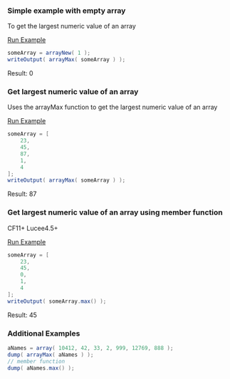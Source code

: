 ### Simple example with empty array

To get the largest numeric value of an array

<a href="https://try.boxlang.io/?code=eJwrzs9NdSwqSqxUsFVIBNF%2BqeUaCoYKmtZc5UWZJan%2BpSUFpSUaEDnfxAoNhWK4Dk2QKgDlCBWc" target="_blank">Run Example</a>

```java
someArray = arrayNew( 1 );
writeOutput( arrayMax( someArray ) );

```

Result: 0

### Get largest numeric value of an array

Uses the arrayMax function to get the largest numeric value of an array

<a href="https://try.boxlang.io/?code=eJwrzs9NdSwqSqxUsFWIVuDiNDLW4eI0MQUSFuZAwhDE44q15iovyixJ9S8tKSgt0VBIBGnwTazQUCiGa9dU0LTmAgAYNxUk" target="_blank">Run Example</a>

```java
someArray = [ 
	23,
	45,
	87,
	1,
	4
];
writeOutput( arrayMax( someArray ) );

```

Result: 87

### Get largest numeric value of an array using member function

CF11+ Lucee4.5+

<a href="https://try.boxlang.io/?code=eJwrzs9NdSwqSqxUsFWIVuDiNDLW4eI0MQUSBkBsCOJwxVpzlRdllqT6l5YUlJZoKBTD9OjlJlZoaCpoWnMBAIh4EtQ%3D" target="_blank">Run Example</a>

```java
someArray = [ 
	23,
	45,
	0,
	1,
	4
];
writeOutput( someArray.max() );

```

Result: 45

### Additional Examples


```java
aNames = array( 10412, 42, 33, 2, 999, 12769, 888 );
dump( arrayMax( aNames ) );
// member function
dump( aNames.max() );

```


